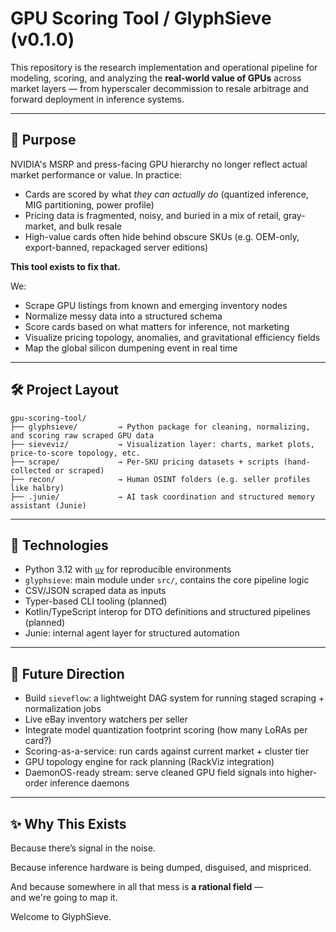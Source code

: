 # GPU Scoring Tool / GlyphSieve (v0.1.0)

This repository is the research implementation and operational pipeline for modeling, scoring, and analyzing the **real-world value of GPUs** across market layers — from hyperscaler decommission to resale arbitrage and forward deployment in inference systems.

---

## 🧠 Purpose

NVIDIA's MSRP and press-facing GPU hierarchy no longer reflect actual market performance or value. In practice:

- Cards are scored by what *they can actually do* (quantized inference, MIG partitioning, power profile)
- Pricing data is fragmented, noisy, and buried in a mix of retail, gray-market, and bulk resale
- High-value cards often hide behind obscure SKUs (e.g. OEM-only, export-banned, repackaged server editions)

**This tool exists to fix that.**

We:
- Scrape GPU listings from known and emerging inventory nodes
- Normalize messy data into a structured schema
- Score cards based on what matters for inference, not marketing
- Visualize pricing topology, anomalies, and gravitational efficiency fields
- Map the global silicon dumpening event in real time

---

## 🛠️ Project Layout

```
gpu-scoring-tool/
├── glyphsieve/         → Python package for cleaning, normalizing, and scoring raw scraped GPU data
├── sieveviz/           → Visualization layer: charts, market plots, price-to-score topology, etc.
├── scrape/             → Per-SKU pricing datasets + scripts (hand-collected or scraped)
├── recon/              → Human OSINT folders (e.g. seller profiles like halbry)
├── .junie/             → AI task coordination and structured memory assistant (Junie)
```

---

## 🧩 Technologies

- Python 3.12 with [`uv`](https://github.com/astral-sh/uv) for reproducible environments
- `glyphsieve`: main module under `src/`, contains the core pipeline logic
- CSV/JSON scraped data as inputs
- Typer-based CLI tooling (planned)
- Kotlin/TypeScript interop for DTO definitions and structured pipelines (planned)
- Junie: internal agent layer for structured automation

---

## 🔮 Future Direction

- Build `sieveflow`: a lightweight DAG system for running staged scraping + normalization jobs
- Live eBay inventory watchers per seller
- Integrate model quantization footprint scoring (how many LoRAs per card?)
- Scoring-as-a-service: run cards against current market + cluster tier
- GPU topology engine for rack planning (RackViz integration)
- DaemonOS-ready stream: serve cleaned GPU field signals into higher-order inference daemons

---

## ✨ Why This Exists

Because there’s signal in the noise.

Because inference hardware is being dumped, disguised, and mispriced.

And because somewhere in all that mess is **a rational field** —  
and we're going to map it.

Welcome to GlyphSieve.
